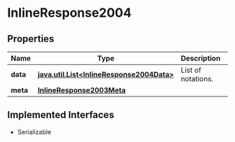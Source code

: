 

# InlineResponse2004


## Properties

Name | Type | Description | Notes
------------ | ------------- | ------------- | -------------
**data** | [**java.util.List&lt;InlineResponse2004Data&gt;**](InlineResponse2004Data.md) | List of notations. |  [optional]
**meta** | [**InlineResponse2003Meta**](InlineResponse2003Meta.md) |  |  [optional]


## Implemented Interfaces

* Serializable


